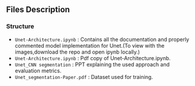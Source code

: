 ## Files Description

### Structure

- `Unet-Architecture.ipynb` : Contains all the documentation and properly commented model implementation for Unet.(To view with the images,download the repo and open ipynb locally.)
- `Unet-Architecture.ipynb` : Pdf copy of Unet-Architecture.ipynb.
- `Unet_CNN segmentation` : PPT explaining the used approach and evaluation metrics.
- `Unet_segmentation-Paper.pdf` : Dataset used for training.
